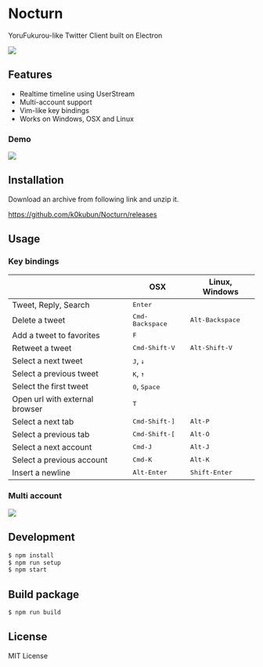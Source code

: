 # Nocturn

YoruFukurou-like Twitter Client built on Electron

![](https://i.gyazo.com/f50b8192eed6adfcb49c9b3374d5a7bb.png)

## Features
- Realtime timeline using UserStream
- Multi-account support
- Vim-like key bindings
- Works on Windows, OSX and Linux

### Demo

![](https://i.gyazo.com/3f89eaf9e85820ef0ba79bc2db7c478e.gif)

## Installation

Download an archive from following link and unzip it.

https://github.com/k0kubun/Nocturn/releases

## Usage

### Key bindings

<table>
<thead>
<tr><th></th><th>OSX</th><th>Linux, Windows</th></tr>
</thead>
<tbody>
<tr><td> Tweet, Reply, Search           </td><td colspan='2'> <kbd>Enter</kbd>               </td></tr>
<tr><td> Delete a tweet                 </td><td>             <kbd>Cmd-Backspace</kbd>       </td><td> <kbd>Alt-Backspace</kbd> </td></tr>
<tr><td> Add a tweet to favorites       </td><td colspan='2'> <kbd>F</kbd>                   </td></tr>
<tr><td> Retweet a tweet                </td><td>             <kbd>Cmd-Shift-V</kbd>         </td><td> <kbd>Alt-Shift-V</kbd>   </td></tr>
<tr><td> Select a next tweet            </td><td colspan='2'> <kbd>J</kbd>, <kbd>↓</kbd>     </td></tr>
<tr><td> Select a previous tweet        </td><td colspan='2'> <kbd>K</kbd>, <kbd>↑</kbd>     </td></tr>
<tr><td> Select the first tweet         </td><td colspan='2'> <kbd>0</kbd>, <kbd>Space</kbd> </td></tr>
<tr><td> Open url with external browser </td><td colspan='2'> <kbd>T</kbd>                   </td></tr>
<tr><td> Select a next tab              </td><td>             <kbd>Cmd-Shift-]</kbd>         </td><td> <kbd>Alt-P</kbd>         </td></tr>
<tr><td> Select a previous tab          </td><td>             <kbd>Cmd-Shift-[</kbd>         </td><td> <kbd>Alt-O</kbd>         </td></tr>
<tr><td> Select a next account          </td><td>             <kbd>Cmd-J</kbd>               </td><td> <kbd>Alt-J</kbd>         </td></tr>
<tr><td> Select a previous account      </td><td>             <kbd>Cmd-K</kbd>               </td><td> <kbd>Alt-K</kbd>         </td></tr>
<tr><td> Insert a newline               </td><td>             <kbd>Alt-Enter</kbd>           </td><td> <kbd>Shift-Enter</kbd>   </td></tr>
</tbody>
</table>

### Multi account

![](https://i.gyazo.com/be91e798686c0a83a89b9b42a94b24c1.gif)

## Development

```bash
$ npm install
$ npm run setup
$ npm start
```

## Build package

```bash
$ npm run build
```

## License

MIT License
